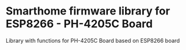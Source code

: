 # Smarthome firmware library for ESP8266 - PH-4205C Board
Library with functions for PH-4205C Board based on ESP8266 board
